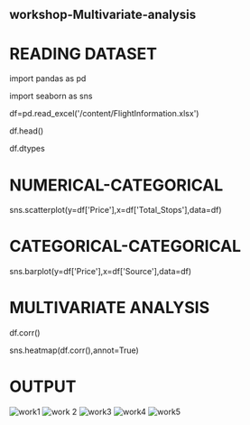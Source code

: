 ## workshop-Multivariate-analysis

# READING DATASET

import pandas as pd

import seaborn as sns

df=pd.read_excel('/content/FlightInformation.xlsx')

df.head()

df.dtypes

# NUMERICAL-CATEGORICAL

sns.scatterplot(y=df['Price'],x=df['Total_Stops'],data=df)

# CATEGORICAL-CATEGORICAL

sns.barplot(y=df['Price'],x=df['Source'],data=df)

# MULTIVARIATE ANALYSIS

df.corr()

sns.heatmap(df.corr(),annot=True)

# OUTPUT

![work1](https://user-images.githubusercontent.com/112301582/229767868-0dcfe210-e3b3-4b71-b9be-10d168e7a982.png)
![work 2](https://user-images.githubusercontent.com/112301582/229767910-cd108909-b8db-48a4-945d-3968ecc167bb.png)
![work3](https://user-images.githubusercontent.com/112301582/229767967-706828a5-14f0-4420-be0c-82b53d12b4b6.png)
![work4](https://user-images.githubusercontent.com/112301582/229767992-ab448584-7af2-4fcc-bb6b-0b8c70a13ce8.png)
![work5](https://user-images.githubusercontent.com/112301582/229768025-7dfff910-a2fa-4df5-b365-1febf50217f6.png)
